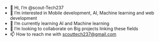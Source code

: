 - 👋 Hi, I’m @scout-Tech237
- 👀 I’m interested in Mobile development, AI, Machine learning and web development
- 🌱 I’m currently learning AI and Machine learning 
- 💞️ I’m looking to collaborate on Big projects linking these fields
- 📫 How to reach me with scouttech237@gmail.com

<!---
scout-Tech237/scout-Tech237 is a ✨ special ✨ repository because its `README.md` (this file) appears on your GitHub profile.
You can click the Preview link to take a look at your changes.
--->
